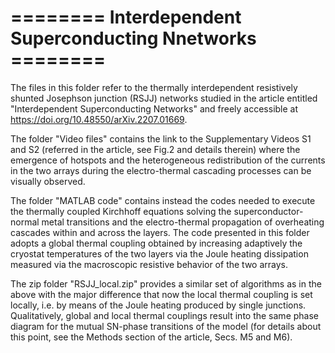 # ======== Interdependent Superconducting Nnetworks ======== #

The files in this folder refer to the thermally interdependent resistively shunted Josephson junction (RSJJ) networks studied in the article entitled "Interdependent Superconducting Networks" and freely accessible at https://doi.org/10.48550/arXiv.2207.01669. 

The folder "Video files" contains the link to the Supplementary Videos S1 and S2 (referred in the article, see Fig.2 and details therein) where the emergence of hotspots and the heterogeneous redistribution of the currents in the two arrays during the electro-thermal cascading processes can be visually observed. 

The folder "MATLAB code" contains instead the codes needed to execute the thermally coupled Kirchhoff equations solving the superconductor-normal metal transitions and the electro-thermal propagation of overheating cascades within and across the layers. The code presented in this folder adopts a global thermal coupling obtained by increasing adaptively the cryostat temperatures of the two layers via the Joule heating dissipation measured via the macroscopic resistive behavior of the two arrays. 

The zip folder "RSJJ_local.zip" provides a similar set of algorithms as in the above with the major difference that now the local thermal coupling is set locally, i.e. by means of the Joule heating produced by single junctions. Qualitatively, global and local thermal couplings result into the same phase diagram for the mutual SN-phase transitions of the model (for details about this point, see the Methods section of the article, Secs. M5 and M6). 

